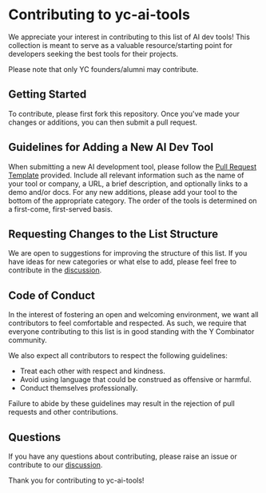 # Contributing to yc-ai-tools

We appreciate your interest in contributing to this list of AI dev tools! This collection is meant to serve as a valuable resource/starting point for developers seeking the best tools for their projects.

Please note that only YC founders/alumni may contribute.

## Getting Started

To contribute, please first fork this repository. Once you've made your changes or additions, you can then submit a pull request.

## Guidelines for Adding a New AI Dev Tool

When submitting a new AI development tool, please follow the [Pull Request Template](https://github.com/sidhq/yc-ai-tools/blob/main/.github/PULL_REQUEST_TEMPLATE.md) provided. Include all relevant information such as the name of your tool or company, a URL, a brief description, and optionally links to a demo and/or docs. For any new additions, please add your tool to the bottom of the appropriate category. The order of the tools is determined on a first-come, first-served basis.

## Requesting Changes to the List Structure

We are open to suggestions for improving the structure of this list. If you have ideas for new categories or what else to add, please feel free to contribute in the [discussion](https://github.com/sidhq/yc-ai-tools/discussions).

## Code of Conduct

In the interest of fostering an open and welcoming environment, we want all contributors to feel comfortable and respected. As such, we require that everyone contributing to this list is in good standing with the Y Combinator community.

We also expect all contributors to respect the following guidelines:

- Treat each other with respect and kindness.
- Avoid using language that could be construed as offensive or harmful.
- Conduct themselves professionally.

Failure to abide by these guidelines may result in the rejection of pull requests and other contributions.

## Questions

If you have any questions about contributing, please raise an issue or contribute to our [discussion](https://github.com/sidhq/yc-ai-tools/discussions).

Thank you for contributing to yc-ai-tools!

